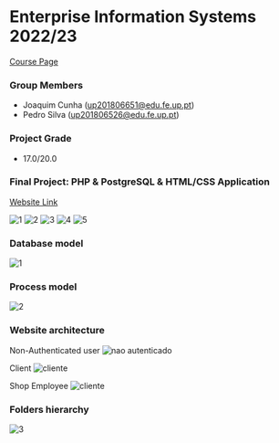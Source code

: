 # Enterprise Information Systems 2022/23 
[Course Page](https://sigarra.up.pt/feup/en/UCURR_GERAL.FICHA_UC_VIEW?pv_ocorrencia_id=500376)  
    
### Group Members
 * Joaquim Cunha    (up201806651@edu.fe.up.pt) 
 * Pedro Silva    (up201806526@edu.fe.up.pt)

### Project Grade
 * 17.0/20.0


### Final Project: PHP & PostgreSQL & HTML/CSS Application
[Website Link](https://paginas.fe.up.pt/~up201806651/SIE/project2/pages/Non_Auth_user/homepage.php)  

![1](https://github.com/dany3cunha/SIE-FEUP/assets/78810496/c7af79ca-322b-4911-9a55-96017b8a80a5)
![2](https://github.com/dany3cunha/SIE-FEUP/assets/78810496/87ccdc8b-77f1-40ff-8840-e333b021a2f6)
![3](https://github.com/dany3cunha/SIE-FEUP/assets/78810496/b14b545e-0769-4175-b76e-e51eba9fcf6b)
![4](https://github.com/dany3cunha/SIE-FEUP/assets/78810496/13e41e6f-b7b9-4e51-a66e-d2f1675b42c5)
![5](https://github.com/dany3cunha/SIE-FEUP/assets/78810496/1fba6967-823a-4b2e-b545-98c22495f989)

### Database model
![1](https://github.com/dany3cunha/SIE-FEUP/assets/78810496/bc7c8eba-424f-4ebc-9d59-90af187c7842)

### Process model
![2](https://github.com/dany3cunha/SIE-FEUP/assets/78810496/be8f45d0-bef0-4dbe-bc0f-3746e775ad0d)

### Website architecture
Non-Authenticated user
![nao autenticado](https://github.com/dany3cunha/SIE-FEUP/assets/78810496/12786e9e-6a9b-4666-bf41-ea7e64dd570d)

Client
![cliente](https://github.com/dany3cunha/SIE-FEUP/assets/78810496/b2916c03-930b-4b0f-b627-9e529eec8cbf)

Shop Employee
![cliente](https://github.com/dany3cunha/SIE-FEUP/assets/78810496/ff278895-aafb-4bdb-83f1-0b035d38c3b4)

### Folders hierarchy
![3](https://github.com/dany3cunha/SIE-FEUP/assets/78810496/bbfc2576-ad57-407c-86e2-9b0b9d0f6f1f)





